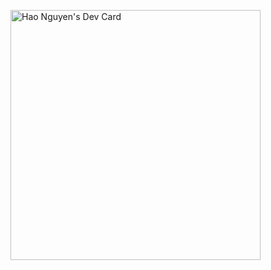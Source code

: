 <a href="https://app.daily.dev/nnvanhao"><img src="https://api.daily.dev/devcards/93c2d51dc00a4e6796e3b92b489e4417.png?r=1lq" width="400" alt="Hao Nguyen's Dev Card"/>
